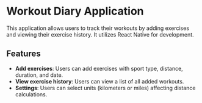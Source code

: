 # Workout Diary Application

This application allows users to track their workouts by adding exercises and viewing their exercise history. It utilizes React Native for development.

## Features

- **Add exercises**: Users can add exercises with sport type, distance, duration, and date.
- **View exercise history**: Users can view a list of all added workouts.
- **Settings**: Users can select units (kilometers or miles) affecting distance calculations.
